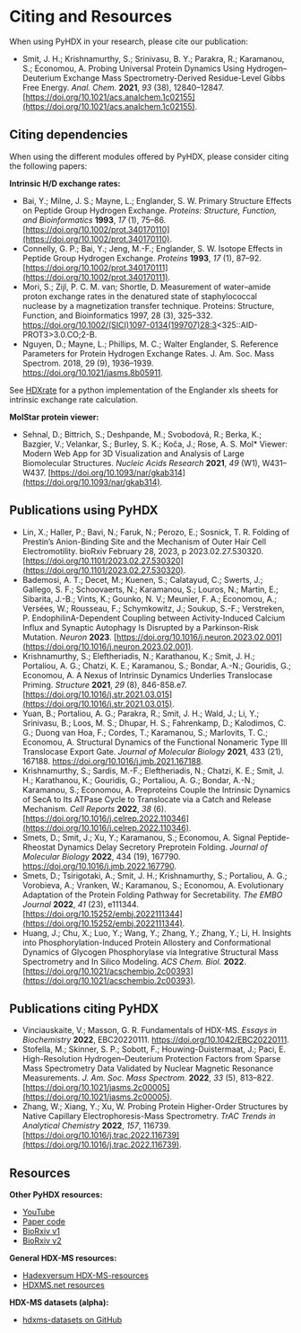 # Citing and Resources  

When using PyHDX in your research, please cite our publication:  
  
- Smit, J. H.; Krishnamurthy, S.; Srinivasu, B. Y.; Parakra, R.; Karamanou, S.; Economou, A. Probing Universal Protein Dynamics Using Hydrogen–Deuterium Exchange Mass Spectrometry-Derived Residue-Level Gibbs Free Energy. _Anal. Chem._ **2021**, _93_ (38), 12840–12847. [https://doi.org/10.1021/acs.analchem.1c02155](https://doi.org/10.1021/acs.analchem.1c02155).  
  
## Citing dependencies  
  
When using the different modules offered by PyHDX, please consider citing the following papers:

**Intrinsic H/D exchange rates:**

- Bai, Y.; Milne, J. S.; Mayne, L.; Englander, S. W. Primary Structure Effects on Peptide Group Hydrogen Exchange. _Proteins: Structure, Function, and Bioinformatics_ **1993**, _17_ (1), 75–86. [https://doi.org/10.1002/prot.340170110](https://doi.org/10.1002/prot.340170110).
- Connelly, G. P.; Bai, Y.; Jeng, M.-F.; Englander, S. W. Isotope Effects in Peptide Group Hydrogen Exchange. _Proteins_ **1993**, _17_ (1), 87–92. [https://doi.org/10.1002/prot.340170111](https://doi.org/10.1002/prot.340170111).
- Mori, S.; Zijl, P. C. M. van; Shortle, D. Measurement of water–amide proton exchange rates in the denatured state of staphylococcal nuclease by a magnetization transfer technique. Proteins: Structure, Function, and Bioinformatics 1997, 28 (3), 325–332. https://doi.org/10.1002/(SICI)1097-0134(199707)28:3<325::AID-PROT3>3.0.CO;2-B.
- Nguyen, D.; Mayne, L.; Phillips, M. C.; Walter Englander, S. Reference Parameters for Protein Hydrogen Exchange Rates. J. Am. Soc. Mass Spectrom. 2018, 29 (9), 1936–1939. https://doi.org/10.1021/jasms.8b05911.

See [HDXrate](https://github.com/Jhsmit/HDXrate) for a python implementation of the Englander xls sheets for intrinsic exchange rate calculation.

**MolStar protein viewer:**

- Sehnal, D.; Bittrich, S.; Deshpande, M.; Svobodová, R.; Berka, K.; Bazgier, V.; Velankar, S.; Burley, S. K.; Koča, J.; Rose, A. S. Mol* Viewer: Modern Web App for 3D Visualization and Analysis of Large Biomolecular Structures. _Nucleic Acids Research_ **2021**, _49_ (W1), W431–W437. [https://doi.org/10.1093/nar/gkab314](https://doi.org/10.1093/nar/gkab314).

## Publications using PyHDX  

- Lin, X.; Haller, P.; Bavi, N.; Faruk, N.; Perozo, E.; Sosnick, T. R. Folding of Prestin’s Anion-Binding Site and the Mechanism of Outer Hair Cell Electromotility. bioRxiv February 28, 2023, p 2023.02.27.530320. [https://doi.org/10.1101/2023.02.27.530320](https://doi.org/10.1101/2023.02.27.530320).
- Bademosi, A. T.; Decet, M.; Kuenen, S.; Calatayud, C.; Swerts, J.; Gallego, S. F.; Schoovaerts, N.; Karamanou, S.; Louros, N.; Martin, E.; Sibarita, J.-B.; Vints, K.; Gounko, N. V.; Meunier, F. A.; Economou, A.; Versées, W.; Rousseau, F.; Schymkowitz, J.; Soukup, S.-F.; Verstreken, P. EndophilinA-Dependent Coupling between Activity-Induced Calcium Influx and Synaptic Autophagy Is Disrupted by a Parkinson-Risk Mutation. _Neuron_ **2023**. [https://doi.org/10.1016/j.neuron.2023.02.001](https://doi.org/10.1016/j.neuron.2023.02.001).
- Krishnamurthy, S.; Eleftheriadis, N.; Karathanou, K.; Smit, J. H.; Portaliou, A. G.; Chatzi, K. E.; Karamanou, S.; Bondar, A.-N.; Gouridis, G.; Economou, A. A Nexus of Intrinsic Dynamics Underlies Translocase Priming. _Structure_ **2021**, _29_ (8), 846-858.e7. [https://doi.org/10.1016/j.str.2021.03.015](https://doi.org/10.1016/j.str.2021.03.015).
- Yuan, B.; Portaliou, A. G.; Parakra, R.; Smit, J. H.; Wald, J.; Li, Y.; Srinivasu, B.; Loos, M. S.; Dhupar, H. S.; Fahrenkamp, D.; Kalodimos, C. G.; Duong van Hoa, F.; Cordes, T.; Karamanou, S.; Marlovits, T. C.; Economou, A. Structural Dynamics of the Functional Nonameric Type III Translocase Export Gate. *Journal of Molecular Biology* **2021**, 433 (21), 167188. https://doi.org/10.1016/j.jmb.2021.167188.
- Krishnamurthy, S.; Sardis, M.-F.; Eleftheriadis, N.; Chatzi, K. E.; Smit, J. H.; Karathanou, K.; Gouridis, G.; Portaliou, A. G.; Bondar, A.-N.; Karamanou, S.; Economou, A. Preproteins Couple the Intrinsic Dynamics of SecA to Its ATPase Cycle to Translocate via a Catch and Release Mechanism. _Cell Reports_ **2022**, _38_ (6). [https://doi.org/10.1016/j.celrep.2022.110346](https://doi.org/10.1016/j.celrep.2022.110346).
- Smets, D.; Smit, J.; Xu, Y.; Karamanou, S.; Economou, A. Signal Peptide-Rheostat Dynamics Delay Secretory Preprotein Folding. *Journal of Molecular Biology* **2022**, 434 (19), 167790. https://doi.org/10.1016/j.jmb.2022.167790.
- Smets, D.; Tsirigotaki, A.; Smit, J. H.; Krishnamurthy, S.; Portaliou, A. G.; Vorobieva, A.; Vranken, W.; Karamanou, S.; Economou, A. Evolutionary Adaptation of the Protein Folding Pathway for Secretability. _The EMBO Journal_ **2022**, _41_ (23), e111344. [https://doi.org/10.15252/embj.2022111344](https://doi.org/10.15252/embj.2022111344).
- Huang, J.; Chu, X.; Luo, Y.; Wang, Y.; Zhang, Y.; Zhang, Y.; Li, H. Insights into Phosphorylation-Induced Protein Allostery and Conformational Dynamics of Glycogen Phosphorylase via Integrative Structural Mass Spectrometry and In Silico Modeling. _ACS Chem. Biol._ **2022**. [https://doi.org/10.1021/acschembio.2c00393](https://doi.org/10.1021/acschembio.2c00393).

## Publications citing PyHDX

- Vinciauskaite, V.; Masson, G. R. Fundamentals of HDX-MS. *Essays in Biochemistry* **2022**, EBC20220111. https://doi.org/10.1042/EBC20220111.
- Stofella, M.; Skinner, S. P.; Sobott, F.; Houwing-Duistermaat, J.; Paci, E. High-Resolution Hydrogen–Deuterium Protection Factors from Sparse Mass Spectrometry Data Validated by Nuclear Magnetic Resonance Measurements. _J. Am. Soc. Mass Spectrom._ **2022**, _33_ (5), 813–822. [https://doi.org/10.1021/jasms.2c00005](https://doi.org/10.1021/jasms.2c00005).
- Zhang, W.; Xiang, Y.; Xu, W. Probing Protein Higher-Order Structures by Native Capillary Electrophoresis-Mass Spectrometry. _TrAC Trends in Analytical Chemistry_ **2022**, _157_, 116739. [https://doi.org/10.1016/j.trac.2022.116739](https://doi.org/10.1016/j.trac.2022.116739).

## Resources  

**Other PyHDX resources:**

- [YouTube](https://www.youtube.com/channel/UCTro6Iv1BhvjUPYZNu5TJWg)
- [Paper code](https://github.com/Jhsmit/PyHDX-paper)
- [BioRxiv v1](https://www.biorxiv.org/content/10.1101/2020.09.30.320887v1)  
- [BioRxiv v2](https://www.biorxiv.org/content/10.1101/2020.09.30.320887v2)

**General HDX-MS resources:**
  
- [Hadexversum HDX-MS-resources](https://github.com/hadexversum/HDX-MS-resources)  
- [HDXMS.net resources](http://hdxms.net/resources/)
  
**HDX-MS datasets (alpha):**

- [hdxms-datasets on GitHub](https://github.com/Jhsmit/hdxms-datasets)
